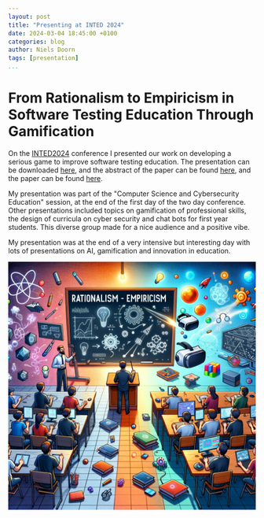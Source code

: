 ```yaml
---
layout: post
title: "Presenting at INTED 2024"
date: 2024-03-04 18:45:00 +0100
categories: blog
author: Niels Doorn
tags: [presentation]
...
```


# From Rationalism to Empiricism in Software Testing Education Through Gamification

On the [INTED2024](http://https://iated.org/inted/) conference I presented our work on developing a serious game to improve software testing education. The presentation can be downloaded [here](/INTED2024.pdf), and the abstract of the paper can be found [here](https://library.iated.org/view/DOORN2024FRO), and the paper can be found [here](109071.pdf).

My presentation was part of the "Computer Science and Cybersecurity Education" session, at the end of the first day of the two day conference. Other presentations included topics on gamification of professional skills, the design of curricula on cyber security and chat bots for first year students. This diverse group made for a nice audience and a positive vibe.

My presentation was at the end of a very intensive but interesting day with lots of presentations on AI, gamification and innovation in education.

![RTC2023](/inted2024.png "From Rationalism to Empiricism in Software Testing Education Through Gamification")